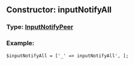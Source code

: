 ## Constructor: inputNotifyAll  




### Type: [InputNotifyPeer](../types/InputNotifyPeer.md)


### Example:

```
$inputNotifyAll = ['_' => inputNotifyAll', ];
```